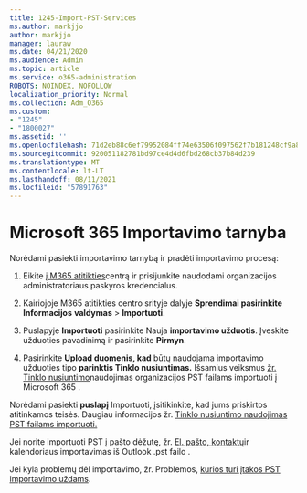 ```yaml
---
title: 1245-Import-PST-Services
ms.author: markjjo
author: markjjo
manager: lauraw
ms.date: 04/21/2020
ms.audience: Admin
ms.topic: article
ms.service: o365-administration
ROBOTS: NOINDEX, NOFOLLOW
localization_priority: Normal
ms.collection: Adm_O365
ms.custom:
- "1245"
- "1800027"
ms.assetid: ''
ms.openlocfilehash: 71d2eb88c6ef79952084ff74e63506f097562f7b181248cf9a83ddc56dbffb2a
ms.sourcegitcommit: 920051182781bd97ce4d4d6fbd268cb37b84d239
ms.translationtype: MT
ms.contentlocale: lt-LT
ms.lasthandoff: 08/11/2021
ms.locfileid: "57891763"
---
```

# <a name="microsoft-365-import-service"></a>Microsoft 365 Importavimo tarnyba

Norėdami pasiekti importavimo tarnybą ir pradėti importavimo procesą:

1. Eikite [į M365 atitikties](https://compliance.microsoft.com/)centrą ir prisijunkite naudodami organizacijos administratoriaus paskyros kredencialus.

1. Kairiojoje M365 atitikties centro srityje dalyje **Sprendimai pasirinkite Informacijos** **valdymas**  >  **Importuoti**.

1. Puslapyje **Importuoti** pasirinkite Nauja **importavimo užduotis**. Įveskite užduoties pavadinimą ir pasirinkite **Pirmyn**.

1. Pasirinkite **Upload duomenis, kad** būtų naudojama importavimo užduoties tipo **parinktis Tinklo nusiuntimas.** Išsamius veiksmus [žr. Tinklo nusiuntimo](https://docs.microsoft.com/compliance/use-network-upload-to-import-pst-files)naudojimas organizacijos PST failams importuoti į Microsoft 365 .

Norėdami pasiekti **puslapį** Importuoti, įsitikinkite, kad jums priskirtos atitinkamos teisės. Daugiau informacijos žr. [Tinklo nusiuntimo naudojimas PST failams importuoti.](https://docs.microsoft.com/microsoft-365/compliance/importing-pst-files-to-office-365#using-network-upload-to-import-pst-files)

Jei norite importuoti PST į pašto dėžutę, žr. [El. pašto, kontaktų](https://support.office.com/article/import-email-contacts-and-calendar-from-an-outlook-pst-file-431a8e9a-f99f-4d5f-ae48-ded54b3440ac)ir kalendoriaus importavimas iš Outlook .pst failo .

Jei kyla problemų dėl importavimo, žr. Problemos, [kurios turi įtakos PST importavimo uždams](https://docs.microsoft.com/office365/troubleshoot/pst-import-service/issues-with-pst-import-job).

